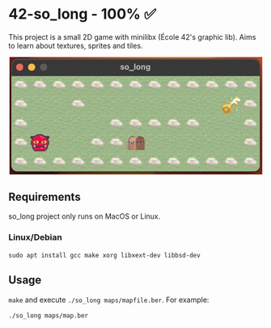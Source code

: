 # 42-so_long - 100% ✅
This project is a small 2D game with minilibx (École 42's graphic lib). Aims to learn about textures, sprites and tiles.

<div align="center">
<img width=500 src="./img/so_long.png">
</div>

## Requirements
so_long project only runs on MacOS or Linux.
### Linux/Debian
```
sudo apt install gcc make xorg libxext-dev libbsd-dev
```

## Usage
`make` and execute `./so_long maps/mapfile.ber`. For example:
```
./so_long maps/map.ber
```
